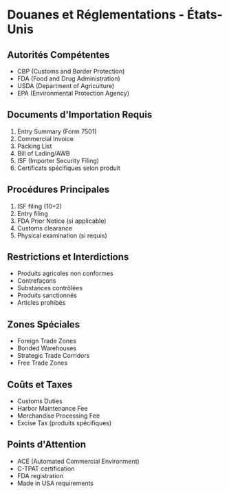 # Douanes et Réglementations - États-Unis

## Autorités Compétentes
- CBP (Customs and Border Protection)
- FDA (Food and Drug Administration)
- USDA (Department of Agriculture)
- EPA (Environmental Protection Agency)

## Documents d'Importation Requis
1. Entry Summary (Form 7501)
2. Commercial Invoice
3. Packing List
4. Bill of Lading/AWB
5. ISF (Importer Security Filing)
6. Certificats spécifiques selon produit

## Procédures Principales
1. ISF filing (10+2)
2. Entry filing
3. FDA Prior Notice (si applicable)
4. Customs clearance
5. Physical examination (si requis)

## Restrictions et Interdictions
- Produits agricoles non conformes
- Contrefaçons
- Substances contrôlées
- Produits sanctionnés
- Articles prohibés

## Zones Spéciales
- Foreign Trade Zones
- Bonded Warehouses
- Strategic Trade Corridors
- Free Trade Zones

## Coûts et Taxes
- Customs Duties
- Harbor Maintenance Fee
- Merchandise Processing Fee
- Excise Tax (produits spécifiques)

## Points d'Attention
- ACE (Automated Commercial Environment)
- C-TPAT certification
- FDA registration
- Made in USA requirements 